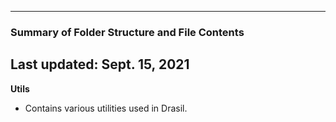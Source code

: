 --------------------------------------------------
### Summary of Folder Structure and File Contents
Last updated: Sept. 15, 2021
--------------------------------------------------
 
**Utils**
  - Contains various utilities used in Drasil.
